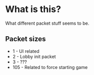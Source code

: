# What is this?
What different packet stuff seems to be.


## Packet sizes
- 1 - UI related
- 2 - Lobby init packet
- 3 - ???
- 105 - Related to force starting game
